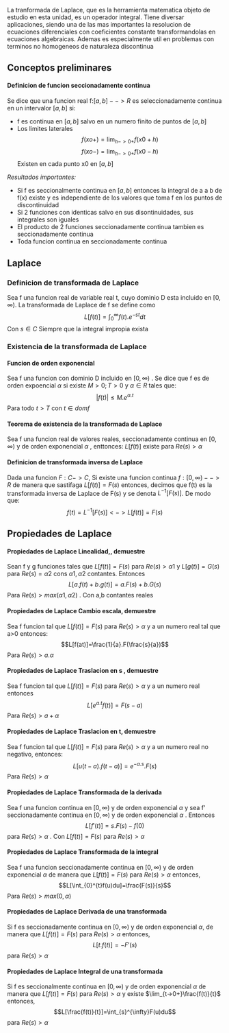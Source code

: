 

La tranformada de Laplace, que es la herramienta matematica objeto de estudio en esta unidad, es un operador integral. Tiene diversar aplicaciones, siendo una de las mas importantes la resolucion de ecuaciones diferenciales con coeficientes constante transformandolas en ecuaciones algebraicas. Ademas es especialmente util en problemas con terminos no homogeneos de naturaleza discontinua



## Conceptos preliminares

#### Definicion de funcion seccionadamente continua 
Se dice que una funcion real f:$[a,b]-->R$ es seleccionadamente continua en un intervalor $[a,b]$ si:
- f es continua en $[a,b]$ salvo en un numero finito de puntos de $[a,b]$
- Los limites laterales $$f(xo+)=\lim_{h->0+}{f(x0+h)}$$$$f(xo-)=\lim_{h->0+}{f(x0-h)}$$
Existen en cada punto x0 en $[a,b]$





*Resultados importantes:*
- Si f es seccionalmente continua en $[a,b]$ entonces la integral de a a b de f(x) existe y es independiente de los valores que toma f en los puntos de discontinuidad
- Si 2 funciones con identicas salvo en sus disontinuidades, sus integrales son iguales
- El producto de 2 funciones seccionadamente continua tambien es seccionadamente continua
- Toda funcion continua en seccionadamente continua

## Laplace

### Definicion de transformada de Laplace 
Sea f una funcion real de variable real t, cuyo dominio D esta incluido en $[0,\infty)$. La transformada de Laplace de f se define como $$L[f(t)]=\int_{0}^{\infty}f(t).e^{-st}dt$$
Con $s \in C$
Siempre que la integral impropia exista




### Existencia de la transformada de Laplace


#### Funcion de orden exponencial 
Sea f una funcion con dominio D incluido en $[0,\infty)$ . Se dice que f es de orden expoencial $\alpha$ si existe $M>0;T>0$ y $\alpha \in R$ tales que: $$|f(t)|\leq M.e^{\alpha.t}$$ Para todo $t>T$ con $t\in domf$ 





#### Teorema de existencia de la transformada de Laplace 
Sea f una funcion real de valores reales, seccionadamente continua en $[0,\infty)$ y de orden exponencial $\alpha$ , enttonces: $L[f(t)]$ existe para $Re(s)>\alpha$





#### Definicion de transformada inversa de Laplace 
Dada una funcion $F:C->C$, Si existe una funcion continua $f:[0,\infty)-->R$ de manera que sastifaga $L[f(t)]=F(s)$ entonces, decimos que f(t) es la transformada inversa de Laplace de F(s) y se denota $L^{-1}[F(s)]$. De modo que:$$f(t)=L^{-1}[F(s)]<->L[f(t)]=F(s)$$



## Propiedades de Laplace 


#### Propiedades de Laplace Linealidad,, demuestre 
Sean f y g funciones tales que $L[f(t)]=F(s)$ para $Re(s)>\alpha1$ y $L[g(t)]=G(s)$ para $Re(s)=\alpha2$ cons $\alpha1,\alpha2$ contantes. Entonces $$L[a.f(t)+b.g(t)]=a.F(s)+b.G(s)$$
Para $Re(s)>max(\alpha1,\alpha2)$ . Con a,b contantes reales





#### Propiedades de Laplace Cambio escala, demuestre 
Sea f funcion tal que $L[f(t)]=F(s)$ para $Re(s)>\alpha$ y a un numero real tal que a>0 entonces:$$L[f(at)]=\frac{1}{a}.F(\frac{s}{a})$$Para $Re(s)>a.\alpha$






#### Propiedades de Laplace Traslacion en s , demuestre 
Sea f funcion tal que $L[f(t)]=F(s)$ para $Re(s)>\alpha$ y a un numero real entonces $$L[e^{a.t}f(t)]=F(s-a)$$Para $Re(s)>a+\alpha$ 






#### Propiedades de Laplace Traslacion en t, demuestre 
Sea f funcion tal que $L[f(t)]=F(s)$ para $Re(s)>\alpha$ y a un numero real no negativo, entonces: $$L[u(t-a).f(t-a)]=e^{-a.s}.F(s)$$ Para $Re(s)>\alpha$






#### Propiedades de Laplace Transformada de la derivada 
Sea f una funcion continua en $[0,\infty)$ y de orden exponencial $\alpha$ y sea f' seccionadamente continua en $[0,\infty)$ y de orden exponencial $\alpha$ . Entonces $$L[f'(t)]=s.F(s)-f(0)$$ para $Re(s)>\alpha$ . Con $L[f(t)]=F(s)$ para $Re(s)>\alpha$ 







#### Propiedades de Laplace Transformada de la integral 
Sea f una funcion seccionadamente continua en $[0,\infty)$ y de orden exponencial $\alpha$ de manera que $L[f(t)]=F(s)$ para $Re(s)>\alpha$ entonces, $$L[\int_{0}^{t}f(u)du]=\frac{F(s)}{s}$$ Para $Re(s)>max(0,\alpha)$ 







#### Propiedades de Laplace Derivada de una transformada 
Si f es seccionadamente continua en $[0,\infty)$ y de orden exponencial $\alpha$, de manera que $L[f(t)]=F(s)$ para $Re(s)>\alpha$ entonces, $$L[t.f(t)]=-F'(s)$$ para $Re(s)>\alpha$ 






#### Propiedades de Laplace Integral de una transformada 
Si f es seccionalmente continua en $[0,\infty)$ y de orden exponencial $\alpha$ de manera que $L[f(t)]=F(s)$ para $Re(s)>\alpha$ y existe $\lim_{t->0+}\frac{f(t)}{t}$ entonces, $$L[\frac{f(t)}{t}]=\int_{s}^{\infty}F(u)du$$ para $Re(s)>\alpha$






